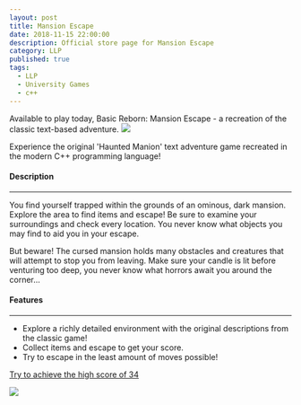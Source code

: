 ```yaml
---
layout: post
title: Mansion Escape
date: 2018-11-15 22:00:00
description: Official store page for Mansion Escape
category: LLP
published: true
tags:
  - LLP
  - University Games
  - c++
---
```

Available to play today, Basic Reborn: Mansion Escape - a recreation of the classic text-based adventure.
<img src ="{{ site.baseurl }}/img/basic_reborn.png">

Experience the original 'Haunted Manion' text adventure game recreated in the modern C++ programming language!

#### Description ####
---

You find yourself trapped within the grounds of an ominous, dark mansion. Explore the area to find items and escape! 
Be sure to examine your surroundings and check every location. You never know what objects you may find to aid you in your escape.

But beware! The cursed mansion holds many obstacles and creatures that will attempt to stop you from leaving. Make sure your candle is lit before venturing too deep, you never know what horrors await you around the corner...

#### Features ####
---

<ul>
	<li>Explore a richly detailed environment with the original descriptions from the classic game!</li>
	<li>Collect items and escape to get your score.</li>
	<li>Try to escape in the least amount of moves possible!</li>
</ul>

<u>Try to achieve the high score of 34</u>

<img src ="{{ site.baseurl }}/img/mansion_escape.png">